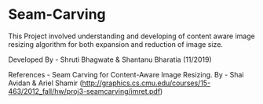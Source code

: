 # Seam-Carving

This Project involved understanding and developing of content aware image resizing algorithm for both expansion and reduction of image size.

Developed By - Shruti Bhagwate & Shantanu Bharatia (11/2019)

References - Seam Carving for Content-Aware Image Resizing. By - Shai Avidan & Ariel Shamir (http://graphics.cs.cmu.edu/courses/15-463/2012_fall/hw/proj3-seamcarving/imret.pdf)
